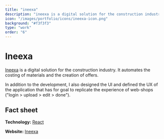 ```yaml
---
title: "ineexa"
description: "ineexa is a digital solution for the construction industry."
icon: "/images/portfolio/icons/ineexa-icon.png"
background: "#f3f3f3"
type: "work"
order: "6"
---
```


# Ineexa

[Ineexa](https://ineexa.ch/) is a digital solution for the construction industry. It automates the costing of materials and the creation of offers.

In addition to the development, I also designed the UI and defined the UX of the application that has for goal to replicate the experience of web-shops ("login > upload > edit > done").

## Fact sheet

**Technology:** [React](https://reactjs.org/)

**Website:** [Ineexa](https://ineexa.ch/)

